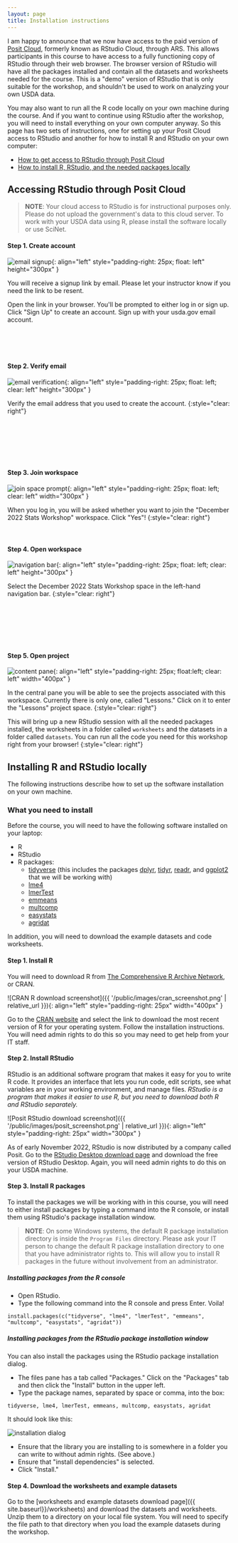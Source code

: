 ```yaml
---
layout: page
title: Installation instructions
---
```


I am happy to announce that we now have access to the paid version of [Posit Cloud](https://posit.cloud), formerly known as RStudio Cloud, through ARS. This allows participants in this course to have access to a fully functioning copy of RStudio through their web browser. The browser version of RStudio will have all the packages installed and contain all the datasets and worksheets needed for the course. This is a "demo" version of RStudio that is only suitable for the workshop, and shouldn't be used to work on analyzing your own USDA data. 

You may also want to run all the R code locally on your own machine during the course. And if you want to continue using RStudio after the workshop, you will need to install everything on your own computer anyway. So this page has two sets of instructions, one for setting up your Posit Cloud access to RStudio and another for how to install R and RStudio on your own computer:

- [How to get access to RStudio through Posit Cloud](#accessing-rstudio-through-posit-cloud)
- [How to install R, RStudio, and the needed packages locally](#installing-r-and-rstudio-locally)

## Accessing RStudio through Posit Cloud

> **NOTE**: Your cloud access to RStudio is for instructional purposes only. Please do not upload the government's data to this cloud server. To work with your USDA data using R, please install the software locally or use SciNet.

#### Step 1. Create account

![email signup](../public/images/rstudio_cloud_signup.png){: align="left" style="padding-right: 25px; float: left" height="300px" }

You will receive a signup link by email. Please let your instructor know if you need the link to be resent.

Open the link in your browser. You'll be prompted to either log in or sign up. Click "Sign Up" to create an account. Sign up with your usda.gov email account.
<br><br><br><br><br>

#### Step 2. Verify email

![email verification](../public/images/rstudio_cloud_verify_email.png){: align="left" style="padding-right: 25px; float: left; clear: left" height="300px" }

Verify the email address that you used to create the account.
{:style="clear: right"}
<br><br><br><br><br><br><br>

#### Step 3. Join workspace

![join space prompt](../public/images/rstudio_cloud_join_prompt.png){: align="left" style="padding-right: 25px; float: left; clear: left" width="300px" }

When you log in, you will be asked whether you want to join the "December 2022 Stats Workshop" workspace. Click "Yes"!
{:style="clear: right"}
<br><br><br>

#### Step 4. Open workspace

![navigation bar](../public/images/rstudio_cloud_left_bar.png){: align="left" style="padding-right: 25px; float: left; clear: left" height="300px" }

Select the December 2022 Stats Workshop space in the left-hand navigation bar.
{:style="clear: right"}
<br><br><br><br><br><br><br>

#### Step 5. Open project

![content pane](../public/images/rstudio_cloud_content.png){: align="left" style="padding-right: 25px; float:left; clear: left" width="400px" }

In the central pane you will be able to see the projects associated with this workspace. Currently there is only one, called "Lessons." Click on it to enter the "Lessons" project space. 
{:style="clear: right"}

This will bring up a new RStudio session with all the needed packages installed, the worksheets in a folder called `worksheets` and the datasets in a folder called `datasets`. You can run all the code you need for this workshop right from your browser!
{:style="clear: right"}

## Installing R and RStudio locally

The following instructions describe how to set up the software installation on your own machine.

### What you need to install

Before the course, you will need to have the following software installed on your laptop:

- R 
- RStudio
- R packages:
  + [tidyverse](https://www.tidyverse.org/) (this includes the packages [dplyr](https://dplyr.tidyverse.org/), [tidyr](https://tidyr.tidyverse.org/), [readr](https://readr.tidyverse.org/), and [ggplot2](https://ggplot2.tidyverse.org/) that we will be working with)
  + [lme4](https://cran.r-project.org/web/packages/lme4/index.html)
  + [lmerTest](https://cran.r-project.org/package=lmerTest)
  + [emmeans](https://cran.r-project.org/web/packages/emmeans/index.html)
  + [multcomp](https://cran.r-project.org/package=multcomp)
  + [easystats](https://easystats.github.io/easystats/)
  + [agridat](https://kwstat.github.io/agridat/)

In addition, you will need to download the example datasets and code worksheets.
  
#### Step 1. Install R

You will need to download R from [The Comprehensive R Archive Network](https://cran.r-project.org/), or CRAN. 

![CRAN R download screenshot]({{ '/public/images/cran_screenshot.png' | relative_url }}){: align="left" style="padding-right: 25px" width="400px" }

Go to the [CRAN website](https://cran.r-project.org/) and select the link to download the most recent version of R for your operating system. Follow the installation instructions. You will need admin rights to do this so you may need to get help from your IT staff.

#### Step 2. Install RStudio

RStudio is an additional software program that makes it easy for you to write R code. It provides an interface that lets you run code, edit scripts, see what variables are in your working environment, and manage files. *RStudio is a program that makes it easier to use R, but you need to download both R and RStudio separately.*

![Posit RStudio download screenshot]({{ '/public/images/posit_screenshot.png' | relative_url }}){: align="left" style="padding-right: 25px" width="300px" }

As of early November 2022, RStudio is now distributed by a company called Posit. Go to the [RStudio Desktop download page](https://posit.co/download/rstudio-desktop/) and download the free version of RStudio Desktop. Again, you will need admin rights to do this on your USDA machine.

#### Step 3. Install R packages

To install the packages we will be working with in this course, you will need to either install packages by typing a command into the R console, or install them using RStudio's package installation window. 

> **NOTE**: On some Windows systems, the default R package installation directory is inside the `Program Files` directory. Please ask your IT person to change the default R package installation directory to one that you have administrator rights to. This will allow you to install R packages in the future without involvement from an administrator.

##### Installing packages from the R console

- Open RStudio.
- Type the following command into the R console and press Enter. Voila!

```
install.packages(c("tidyverse", "lme4", "lmerTest", "emmeans", "multcomp", "easystats", "agridat"))
```

##### Installing packages from the RStudio package installation window

You can also install the packages using the RStudio package installation dialog.

- The files pane has a tab called "Packages." Click on the "Packages" tab and then click the "Install" button in the upper left.
- Type the package names, separated by space or comma, into the box:

```
tidyverse, lme4, lmerTest, emmeans, multcomp, easystats, agridat
```

It should look like this:

![installation dialog](../public/images/install_dialog.png)

- Ensure that the library you are installing to is somewhere in a folder you can write to without admin rights. (See above.) 
- Ensure that "install dependencies" is selected.
- Click "Install."

#### Step 4. Download the worksheets and example datasets

Go to the [worksheets and example datasets download page]({{ site.baseurl}}/worksheets) and download the datasets and worksheets. Unzip them to a directory on your local file system. You will need to specify the file path to that directory when you load the example datasets during the workshop.
